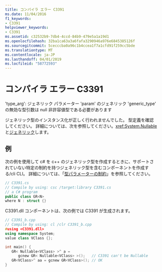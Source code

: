 ```yaml
---
title: コンパイラ エラー C3391
ms.date: 11/04/2016
f1_keywords:
- C3391
helpviewer_keywords:
- C3391
ms.assetid: c32532b9-7db4-4ccd-84b9-479e5a1a19d1
ms.openlocfilehash: 32ba1ca63a3a6fafa3290946a976e6845385126f
ms.sourcegitcommit: 5cecccba0a96c1b4ccea1f7a1cfd91f259cc5bde
ms.translationtype: MT
ms.contentlocale: ja-JP
ms.lasthandoff: 04/01/2019
ms.locfileid: "58772593"
---
```

# <a name="compiler-error-c3391"></a>コンパイラ エラー C3391

'type_arg': ジェネリック パラメーター 'param' のジェネリック 'generic_type' の無効な型引数は null 非許容値型である必要があります

ジェネリック型のインスタンス化が正しく行われませんでした。 型定義を確認してください。 詳細については、次を参照してください。<xref:System.Nullable>と[ジェネリック](../../extensions/generics-cpp-component-extensions.md)します。

## <a name="example"></a>例

次の例を使用して c# を c++ のジェネリック型を作成するときに、サポートされていない特定の制約を持つジェネリック型を含むコンポーネントを作成する/cli CLI。 詳細については、「[型パラメーターの制約](/dotnet/csharp/programming-guide/generics/constraints-on-type-parameters)」を参照してください。

```cs
// C3391.cs
// Compile by using: csc /target:library C3391.cs
// a C# program
public class GR<N>
where N : struct {}
```

C3391.dll コンポーネントは、次の例では C3391 が生成されます。

```cpp
// C3391_b.cpp
// Compile by using: cl /clr C3391_b.cpp
#using <C3391.dll>
using namespace System;
value class VClass {};

int main() {
   GR< Nullable<VClass> >^ a =
      gcnew GR< Nullable<VClass> >();   // C3391 can't be Nullable
   GR<VClass>^ aa = gcnew GR<VClass>(); // OK
}
```